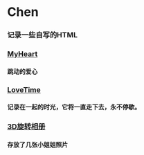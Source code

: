 # Chen
### 记录一些自写的HTML
### [MyHeart](https://chenxi-u.github.io/Chen/MyHeart/MyHeart.html)
#### 跳动的爱心
### [LoveTime](https://chenxi-u.github.io/Chen/LoveTime/Love.html)
#### 记录在一起的时光，它将一直走下去，永不停歇。
### [3D旋转相册](https://chenxi-u.github.io/Chen/3D/3D.html)
#### 存放了几张小姐姐照片
